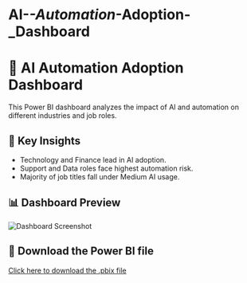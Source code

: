 # AI-_-Automation_-Adoption-_Dashboard
# 🧠 AI Automation Adoption Dashboard

This Power BI dashboard analyzes the impact of AI and automation on different industries and job roles.

## 📌 Key Insights
- Technology and Finance lead in AI adoption.
- Support and Data roles face highest automation risk.
- Majority of job titles fall under Medium AI usage.

## 📊 Dashboard Preview
![Dashboard Screenshot](dashboard_preview.png)

## 📁 Download the Power BI file
[Click here to download the .pbix file](./AI_Automation_Adoption_Dashboard_Final.pbix)
